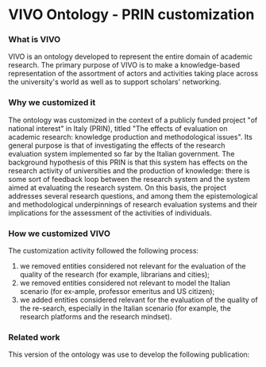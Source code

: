 # **VIVO Ontology - PRIN customization**

### **What is VIVO**

VIVO is an ontology developed to represent the entire domain of academic research. The primary purpose of VIVO is to make a knowledge-based representation of the assortment of actors and activities taking place across the university's world as well as to support scholars' networking.

### Why we customized it

The ontology was customized in the context of a publicly funded project "of national interest" in Italy (PRIN), titled "The effects of evaluation on academic research: knowledge production and methodological issues". Its general purpose is that of investigating the effects of the research evaluation system implemented so far by the Italian government. The background hypothesis of this PRIN is that this system has effects on the research activity of universities and the production of knowledge: there is some sort of feedback loop between the research system and the system aimed at evaluating the research system. On this basis, the project addresses several research questions, and among them the epistemological and methodological underpinnings of research evaluation systems and their implications for the assessment of the activities of individuals.

### How we customized VIVO

The customization activity followed the following process:

1. we removed entities considered not relevant for the evaluation of the quality of the research (for example, librarians and cities);
2. we removed entities considered not relevant to model the Italian scenario (for ex-ample, professor emeritus and US citizen);
3. we added entities considered relevant for the evaluation of the quality of the re-search, especially in the Italian scenario (for example, the research platforms and the research mindset).

### Related work

This version of the ontology was use to develop the following publication:
